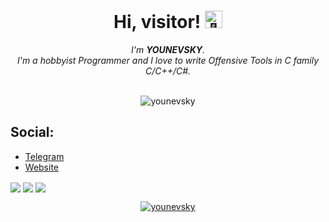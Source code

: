 <h1 align="center">Hi, visitor! <img src="https://github.com/wervlad/wervlad/assets/24524555/766d336d-b87d-44ba-807c-c51de2bc6b4d" width="28px" alt="👋"></h1>


<p align="center">
    <!-- <b>Welcome to my page!</b><br><br> -->
    <i>I'm <b>YOUNEVSKY</b>.<br>
        I'm a hobbyist Programmer and I love to write Offensive Tools in C family C/C++/C#.<br>
    </i><br></p>
    <p align="center"> <img src="https://komarev.com/ghpvc/?username=younevsky&label=Profile%20views&color=0e75b6&style=flat" alt="younevsky" /> </p>
    

## Social:

- [Telegram](https://t.me/YOUNEVSKY)
- [Website](https://younevsky.com)


<a>
    <img align="center" src="https://github-readme-stats.vercel.app/api?username=younevsky&show_icons=true&theme=tokyonight" />
    <img align="center" src="https://github-readme-stats.vercel.app/api/top-langs/?username=younevsky&layout=compact&show_icons=true&theme=tokyonight" />
</a>
<a>
    
</a>
<a>
    <img align="center" src="https://github-profile-summary-cards.vercel.app/api/cards/profile-details?username=younevsky&theme=transparent" />
</a>
<p align="center"> <a href="https://github.com/ryo-ma/github-profile-trophy"><img src="https://github-profile-trophy.vercel.app/?username=younevsky&theme=radical&column=7" alt="younevsky" /></a> </p>

